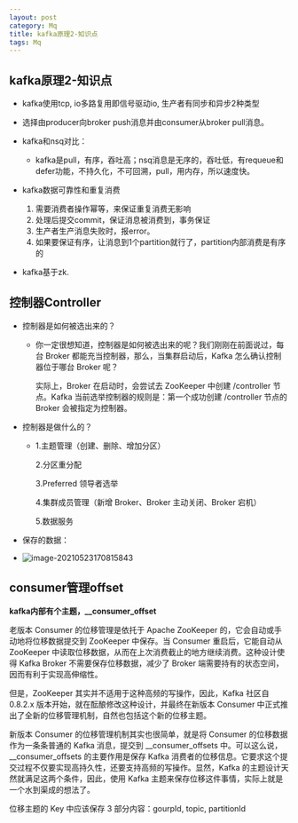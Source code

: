 ```yaml
---
layout: post
category: Mq
title: kafka原理2-知识点
tags: Mq
---
```


## kafka原理2-知识点

- kafka使用tcp, io多路复用即信号驱动io, 生产者有同步和异步2种类型
- 选择由producer向broker push消息并由consumer从broker pull消息。
- kafka和nsq对比： 
  - kafka是pull，有序，吞吐高；nsq消息是无序的，吞吐低，有requeue和defer功能，不持久化，不可回溯，pull，用内存，所以速度快。
- kafka数据可靠性和重复消费
  1. 需要消费者操作幂等，来保证重复消费无影响
  2. 处理后提交commit，保证消息被消费到，事务保证
  3. 生产者生产消息失败时，报error。
  4. 如果要保证有序，让消息到1个partition就行了，partition内部消费是有序的

- kafka基于zk. 

  

## 控制器Controller

- 控制器是如何被选出来的？

  - 你一定很想知道，控制器是如何被选出来的呢？我们刚刚在前面说过，每台 Broker 都能充当控制器，那么，当集群启动后，Kafka 怎么确认控制器位于哪台 Broker 呢？

    实际上，Broker 在启动时，会尝试去 ZooKeeper 中创建 /controller 节点。Kafka 当前选举控制器的规则是：第一个成功创建 /controller 节点的 Broker 会被指定为控制器。

- 控制器是做什么的？

  - 1.主题管理（创建、删除、增加分区）

    2.分区重分配

    3.Preferred 领导者选举

    4.集群成员管理（新增 Broker、Broker 主动关闭、Broker 宕机）

    5.数据服务

- 保存的数据：

- ![image-20210523170815843](https://cdn.jsdelivr.net/gh/mafulong/mdPic@vv3/v3/20210523170815.png)





## consumer管理offset

**kafka内部有个主题，__consumer_offset**

老版本 Consumer 的位移管理是依托于 Apache ZooKeeper 的，它会自动或手动地将位移数据提交到 ZooKeeper 中保存。当 Consumer 重启后，它能自动从 ZooKeeper 中读取位移数据，从而在上次消费截止的地方继续消费。这种设计使得 Kafka Broker 不需要保存位移数据，减少了 Broker 端需要持有的状态空间，因而有利于实现高伸缩性。

但是，ZooKeeper 其实并不适用于这种高频的写操作，因此，Kafka 社区自 0.8.2.x 版本开始，就在酝酿修改这种设计，并最终在新版本 Consumer 中正式推出了全新的位移管理机制，自然也包括这个新的位移主题。

新版本 Consumer 的位移管理机制其实也很简单，就是将 Consumer 的位移数据作为一条条普通的 Kafka 消息，提交到 __consumer_offsets 中。可以这么说，__consumer_offsets 的主要作用是保存 Kafka 消费者的位移信息。它要求这个提交过程不仅要实现高持久性，还要支持高频的写操作。显然，Kafka 的主题设计天然就满足这两个条件，因此，使用 Kafka 主题来保存位移这件事情，实际上就是一个水到渠成的想法了。

位移主题的 Key 中应该保存 3 部分内容：gourpId, topic, partitionId